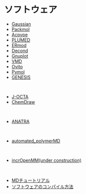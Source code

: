 # ソフトウェア
- [Gaussian](https://github.com/mtbys-lab/Gaussian)
- [Packmol](https://github.com/mtbys-lab/Packmol)
- [Acpype](https://github.com/mtbys-lab/acpype)
- [PLUMED](https://github.com/mtbys-lab/PLUMED)
- [ERmod](https://sourceforge.net/projects/ermod/)
- [Decond](https://github.com/decond/decond)
- [Gnuplot](https://github.com/mtbys-lab/gnuplot-text_and_samples)
- [VMD](https://github.com/mtbys-lab/Visualization/tree/master/VMD)
- [Ovito](https://github.com/mtbys-lab/Visualization/tree/master/Ovito)
- [Pymol](https://github.com/mtbys-lab/Visualization/tree/master/Pymol)
- [GENESIS](https://github.com/mtbys-lab/GENESIS)
<br>

- [J-OCTA](https://github.com/mtbys-lab/Polymer/tree/master/J-OCTA)
- [ChemDraw](https://github.com/mtbys-lab/ChemDraw)
<br>

- [ANATRA](https://github.com/mtbys-lab/ANATRA)
<br>

- [automated_polymerMD](https://github.com/mtbys-lab/automated_polymerMD)
<br>

- [incrOpenMM(under construction)](https://github.com/yamada1988/mypythonpkg)
<br>

- [MDチュートリアル](https://github.com/mtbys-lab/md-intro)
- [ソフトウェアのコンパイル方法](https://github.com/mtbys-lab/intranet-clusters#ソフトウェアのビルド)

